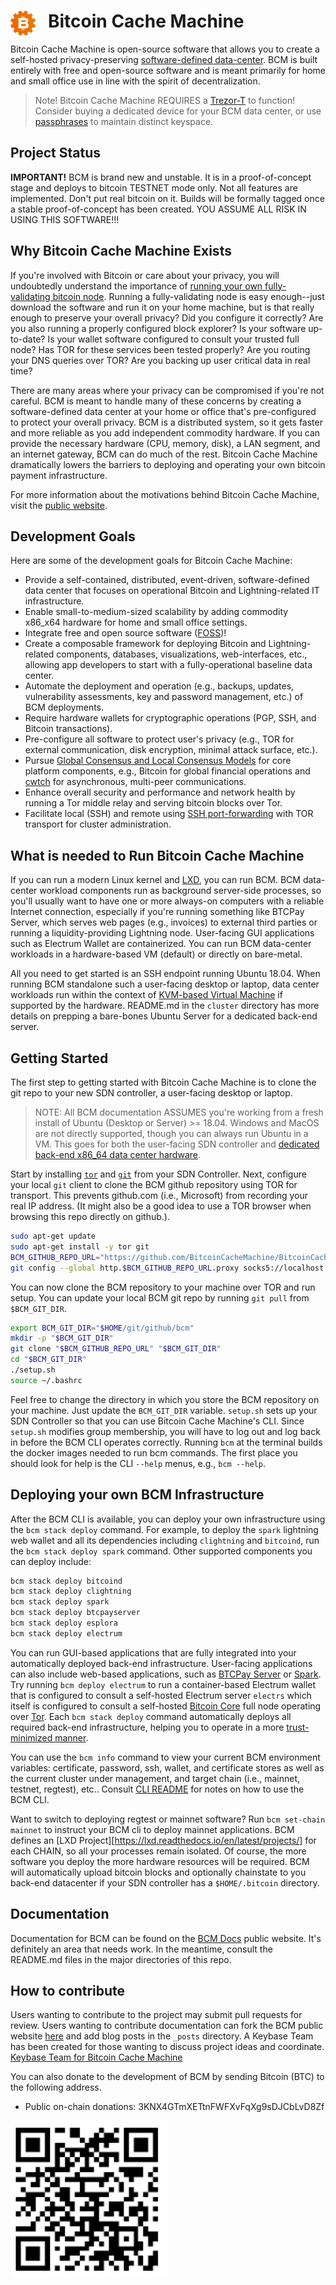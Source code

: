 
# <img src="./resources/images/bcmlogo_super_small.png" alt="Bitcoin Cache Machine Logo" style="float: left; margin-right: 20px;" /> Bitcoin Cache Machine

Bitcoin Cache Machine is open-source software that allows you to create a self-hosted privacy-preserving [software-defined data-center](https://en.wikipedia.org/wiki/Software-defined_data_center). BCM is built entirely with free and open-source software and is meant primarily for home and small office use in line with the spirit of decentralization.

> Note! Bitcoin Cache Machine REQUIRES a [Trezor-T](https://trezor.io/) to function! Consider buying a dedicated device for your BCM data center, or use [passphrases](https://wiki.trezor.io/Multi-passphrase_encryption_(hidden_wallets)) to maintain distinct keyspace.

## Project Status

**IMPORTANT!** BCM is brand new and unstable. It is in a proof-of-concept stage and deploys to bitcoin TESTNET mode only. Not all features are implemented. Don't put real bitcoin on it. Builds will be formally tagged once a stable proof-of-concept has been created. YOU ASSUME ALL RISK IN USING THIS SOFTWARE!!!

## Why Bitcoin Cache Machine Exists

If you're involved with Bitcoin or care about your privacy, you will undoubtedly understand the importance of [running your own fully-validating bitcoin node](https://medium.com/@lopp/securing-your-financial-sovereignty-3af6fe834603). Running a fully-validating node is easy enough--just download the software and run it on your home machine, but is that really enough to preserve your overall privacy? Did you configure it correctly? Are you also running a properly configured block explorer? Is your software up-to-date? Is your wallet software configured to consult your trusted full node? Has TOR for these services been tested properly? Are you routing your DNS queries over TOR? Are you backing up user critical data in real time?

There are many areas where your privacy can be compromised if you're not careful. BCM is meant to handle many of these concerns by creating a software-defined data center at your home or office that's pre-configured to protect your overall privacy. BCM is a distributed system, so it gets faster and more reliable as you add independent commodity hardware. If you can provide the necessary hardware (CPU, memory, disk), a LAN segment, and an internet gateway, BCM can do much of the rest. Bitcoin Cache Machine dramatically lowers the barriers to deploying and operating your own bitcoin payment infrastructure.

For more information about the motivations behind Bitcoin Cache Machine, visit the [public website](https://www.bitcoincachemachine.org/2018/11/27/introducing-bitcoin-cache-machine/).

## Development Goals

Here are some of the development goals for Bitcoin Cache Machine:

* Provide a self-contained, distributed, event-driven, software-defined data center that focuses on operational Bitcoin and Lightning-related IT infrastructure.
* Enable small-to-medium-sized scalability by adding commodity x86_x64 hardware for home and small office settings.
* Integrate free and open source software ([FOSS](https://en.wikipedia.org/wiki/Free_and_open-source_software))!
* Create a composable framework for deploying Bitcoin and Lightning-related components, databases, visualizations, web-interfaces, etc., allowing app developers to start with a fully-operational baseline data center.
* Automate the deployment and operation (e.g., backups, updates, vulnerability assessments, key and password management, etc.) of BCM deployments.
* Require hardware wallets for cryptographic operations (PGP, SSH, and Bitcoin transactions).
* Pre-configure all software to protect user's privacy (e.g., TOR for external communication, disk encryption, minimal attack surface, etc.).
* Pursue [Global Consensus and Local Consensus Models](https://twitter.com/SarahJamieLewis/status/1016832509709914112) for core platform components, e.g., Bitcoin for global financial operations and [cwtch](https://openprivacy.ca/blog/2018/06/28/announcing-cwtch/) for asynchronous, multi-peer communications.
* Enhance overall security and performance and network health by running a Tor middle relay and serving bitcoin blocks over Tor.
* Facilitate local (SSH) and remote using [SSH port-forwarding](https://help.ubuntu.com/community/SSH/OpenSSH/PortForwarding) with TOR transport for cluster administration.

## What is needed to Run Bitcoin Cache Machine

If you can run a modern Linux kernel and [LXD](https://linuxcontainers.org/lxd/), you can run BCM. BCM data-center workload components run as background server-side processes, so you'll usually want to have one or more always-on computers with a reliable Internet connection, especially if you're running something like BTCPay Server, which serves web pages (e.g., invoices) to external third parties or running a liquidity-providing Lightning node. User-facing GUI applications such as Electrum Wallet are containerized. You can run BCM data-center workloads in a hardware-based VM (default) or directly on bare-metal.

All you need to get started is an SSH endpoint running Ubuntu 18.04. When running BCM standalone such a user-facing desktop or laptop, data center workloads run within the context of [KVM-based Virtual Machine](https://www.linux-kvm.org/page/Main_Page) if supported by the hardware. README.md in the `cluster` directory has more details on prepping a bare-bones Ubuntu Server for a dedicated back-end server. 

## Getting Started

The first step to getting started with Bitcoin Cache Machine is to clone the git repo to your new SDN controller, a user-facing desktop or laptop.

> NOTE: All BCM documentation ASSUMES you're working from a fresh install of Ubuntu (Desktop or Server) >= 18.04. Windows and MacOS are not directly supported, though you can always run Ubuntu in a VM. This goes for both the user-facing SDN controller and [dedicated back-end x86_64 data center hardware](https://github.com/BitcoinCacheMachine/BitcoinCacheMachine/tree/master/cluster#how-to-prepare-a-physical-server-for-bcm-workloads).

Start by installing [`tor`](https://www.torproject.org/) and [`git`](https://git-scm.com/downloads) from your SDN Controller. Next, configure your local `git` client to clone the BCM github repository using TOR for transport. This prevents github.com (i.e., Microsoft) from recording your real IP address. (It might also be a good idea to use a TOR browser when browsing this repo directly on github.).

```bash
sudo apt-get update
sudo apt-get install -y tor git
BCM_GITHUB_REPO_URL="https://github.com/BitcoinCacheMachine/BitcoinCacheMachine"
git config --global http.$BCM_GITHUB_REPO_URL.proxy socks5://localhost:9050
```

You can now clone the BCM repository to your machine over TOR and run setup. You can update your local BCM git repo by running `git pull` from `$BCM_GIT_DIR`.

```bash
export BCM_GIT_DIR="$HOME/git/github/bcm"
mkdir -p "$BCM_GIT_DIR"
git clone "$BCM_GITHUB_REPO_URL" "$BCM_GIT_DIR"
cd "$BCM_GIT_DIR"
./setup.sh
source ~/.bashrc
```

Feel free to change the directory in which you store the BCM repository on your machine. Just update the `BCM_GIT_DIR` variable. `setup.sh` sets up your SDN Controller so that you can use Bitcoin Cache Machine's CLI. Since `setup.sh` modifies group membership, you will have to log out and log back in before the BCM CLI operates correctly. Running `bcm` at the terminal builds the docker images needed to run bcm commands. The first place you should look for help is the CLI `--help` menus, e.g., `bcm --help`.

## Deploying your own BCM Infrastructure

After the BCM CLI is available, you can deploy your own infrastructure using the `bcm stack deploy` command. For example, to deploy the `spark` lightning web wallet and all its dependencies including `clightning` and `bitcoind`, run the `bcm stack deploy spark` command. Other supported components you can deploy include:

```bash
bcm stack deploy bitcoind
bcm stack deploy clightning
bcm stack deploy spark
bcm stack deploy btcpayserver
bcm stack deploy esplora
bcm stack deploy electrum
```

You can run GUI-based applications that are fully integrated into your automatically deployed back-end infrastructure. User-facing applications can also include web-based applications, such as [BTCPay Server](https://btcpayserver.org/) or [Spark](https://github.com/shesek/spark-wallet). Try running `bcm deploy electrum` to run a container-based Electrum wallet that is configured to consult a self-hosted Electrum server `electrs` which itself is configured to consult a self-hosted [Bitcoin Core](https://github.com/bitcoin/bitcoin) full node operating over [Tor](https://www.torproject.org/). Each `bcm stack deploy` command automatically deploys all required back-end infrastructure, helping you to operate in a more [trust-minimized manner](https://nakamotoinstitute.org/trusted-third-parties/).

You can use the `bcm info` command to view your current BCM environment variables: certificate, password, ssh, wallet, and certificate stores as well as the current cluster under management, and target chain (i.e., mainnet, testnet, regtest), etc.. Consult [CLI README](./cli/README.md) for notes on how to use the BCM CLI. 

Want to switch to deploying regtest or mainnet software? Run `bcm set-chain mainnet` to instruct your BCM cli to deploy mainnet applications. BCM defines an [LXD Project][https://lxd.readthedocs.io/en/latest/projects/] for each CHAIN, so all your processes remain isolated. Of course, the more software you deploy the more hardware resources will be required. BCM will automatically upload bitcoin blocks and optionally chainstate to you back-end datacenter if your SDN controller has a `$HOME/.bitcoin` directory.

## Documentation

Documentation for BCM can be found on the [BCM Docs](https://www.bitcoincachemachine.org/docs/) public website.  It's definitely an area that needs work. In the meantime, consult the README.md files in the major directories of this repo.

## How to contribute

Users wanting to contribute to the project may submit pull requests for review. Users wanting to contribute documentation can fork the BCM public website [here](https://github.com/BitcoinCacheMachine/bcmweb) and add blog posts in the `_posts` directory. A Keybase Team has been created for those wanting to discuss project ideas and coordinate. [Keybase Team for Bitcoin Cache Machine](https://keybase.io/team/btccachemachine)

You can also donate to the development of BCM by sending Bitcoin (BTC) to the following address.

* Public on-chain donations: 3KNX4GTmXETtnFWFXvFqXg9sDJCbLvD8Zf

[<img src="./resources/images/onchain_public_donation_address.png" alt="BCM Donation Address" height="250" width="250">](bitcoin:3KNX4GTmXETtnFWFXvFqXg9sDJCbLvD8Zf)